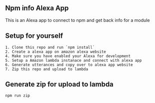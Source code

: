 ## Npm info Alexa App

This is an Alexa app to connect to npm and get back info for a module

## Setup for yourself
    1. Clone this repo and run `npm install`
    2. Create a alexa app on amazon alexa website
    4. Make sure you have enabled your Alexa for development
    5. Setup a Amazon lambda instanace and connect with alexa app
    6. Generate utterances and copy over to alexa app website
    7. Zip this repo and upload to lambda 

## Generate zip for upload to lambda
    npm run zip
